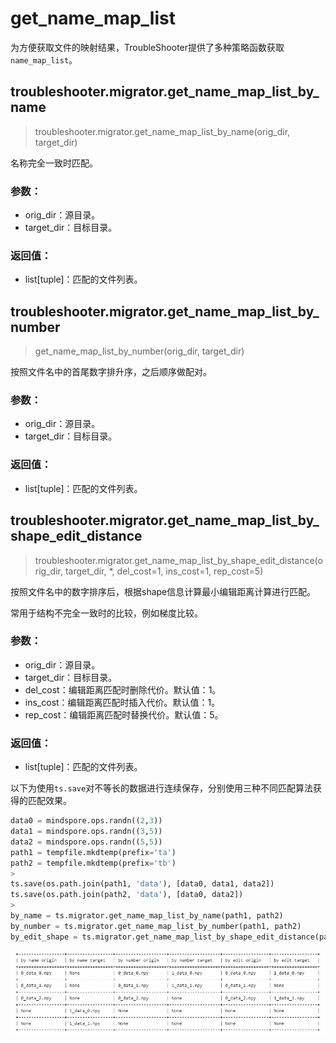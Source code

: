# get_name_map_list
为方便获取文件的映射结果，TroubleShooter提供了多种策略函数获取`name_map_list`。

## troubleshooter.migrator.get_name_map_list_by_name
> troubleshooter.migrator.get_name_map_list_by_name(orig_dir, target_dir)

名称完全一致时匹配。

### 参数：

- orig_dir：源目录。
- target_dir：目标目录。

### 返回值：

- list[tuple]：匹配的文件列表。

## troubleshooter.migrator.get_name_map_list_by_number

> get_name_map_list_by_number(orig_dir, target_dir)

按照文件名中的首尾数字排升序，之后顺序做配对。

### 参数：

- orig_dir：源目录。
- target_dir：目标目录。

### 返回值：

- list[tuple]：匹配的文件列表。

## troubleshooter.migrator.get_name_map_list_by_shape_edit_distance

> troubleshooter.migrator.get_name_map_list_by_shape_edit_distance(orig_dir, target_dir, *, del_cost=1, ins_cost=1, rep_cost=5)

按照文件名中的数字排序后，根据shape信息计算最小编辑距离计算进行匹配。

常用于结构不完全一致时的比较，例如梯度比较。

### 参数：

- orig_dir：源目录。
- target_dir：目标目录。
- del_cost：编辑距离匹配时删除代价。默认值：1。
- ins_cost：编辑距离匹配时插入代价。默认值：1。
- rep_cost：编辑距离匹配时替换代价。默认值：5。

### 返回值：

- list[tuple]：匹配的文件列表。

以下为使用`ts.save`对不等长的数据进行连续保存，分别使用三种不同匹配算法获得的匹配效果。
```python
data0 = mindspore.ops.randn((2,3))
data1 = mindspore.ops.randn((3,5))
data2 = mindspore.ops.randn((5,5))
path1 = tempfile.mkdtemp(prefix='ta')
path2 = tempfile.mkdtemp(prefix='tb')
>
ts.save(os.path.join(path1, 'data'), [data0, data1, data2])
ts.save(os.path.join(path2, 'data'), [data0, data2])
>
by_name = ts.migrator.get_name_map_list_by_name(path1, path2)
by_number = ts.migrator.get_name_map_list_by_number(path1, path2)
by_edit_shape = ts.migrator.get_name_map_list_by_shape_edit_distance(path1, path2)
```
![get_name_list](../../images/get_map_name_list.png)